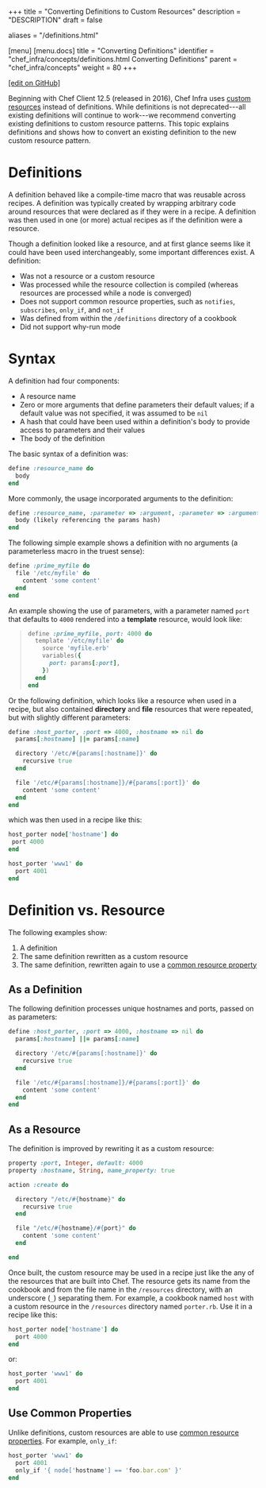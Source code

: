 +++
title = "Converting Definitions to Custom Resources"
description = "DESCRIPTION"
draft = false

aliases = "/definitions.html"

[menu]
  [menu.docs]
    title = "Converting Definitions"
    identifier = "chef_infra/concepts/definitions.html Converting Definitions"
    parent = "chef_infra/concepts"
    weight = 80
+++    

[\[edit on
GitHub\]](https://github.com/chef/chef-web-docs/blob/master/chef_master/source/definitions.rst)

Beginning with Chef Client 12.5 (released in 2016), Chef Infra uses
[custom resources](/custom_resources/) instead of definitions. While
definitions is not deprecated---all existing definitions will continue
to work---we recommend converting existing definitions to custom
resource patterns. This topic explains definitions and shows how to
convert an existing definition to the new custom resource pattern.

Definitions
===========

A definition behaved like a compile-time macro that was reusable across
recipes. A definition was typically created by wrapping arbitrary code
around resources that were declared as if they were in a recipe. A
definition was then used in one (or more) actual recipes as if the
definition were a resource.

Though a definition looked like a resource, and at first glance seems
like it could have been used interchangeably, some important differences
exist. A definition:

-   Was not a resource or a custom resource
-   Was processed while the resource collection is compiled (whereas
    resources are processed while a node is converged)
-   Does not support common resource properties, such as `notifies`,
    `subscribes`, `only_if`, and `not_if`
-   Was defined from within the `/definitions` directory of a cookbook
-   Did not support why-run mode

Syntax
======

A definition had four components:

-   A resource name
-   Zero or more arguments that define parameters their default values;
    if a default value was not specified, it was assumed to be `nil`
-   A hash that could have been used within a definition's body to
    provide access to parameters and their values
-   The body of the definition

The basic syntax of a definition was:

``` ruby
define :resource_name do
  body
end
```

More commonly, the usage incorporated arguments to the definition:

``` ruby
define :resource_name, :parameter => :argument, :parameter => :argument do
  body (likely referencing the params hash)
end
```

The following simple example shows a definition with no arguments (a
parameterless macro in the truest sense):

``` ruby
define :prime_myfile do
  file '/etc/myfile' do
    content 'some content'
  end
end
```

An example showing the use of parameters, with a parameter named `port`
that defaults to `4000` rendered into a **template** resource, would
look like:

> ``` ruby
> define :prime_myfile, port: 4000 do
>   template '/etc/myfile' do
>     source 'myfile.erb'
>     variables({
>       port: params[:port],
>     })
>   end
> end
> ```

Or the following definition, which looks like a resource when used in a
recipe, but also contained **directory** and **file** resources that
were repeated, but with slightly different parameters:

``` ruby
define :host_porter, :port => 4000, :hostname => nil do
  params[:hostname] ||= params[:name]

  directory '/etc/#{params[:hostname]}' do
    recursive true
  end

  file '/etc/#{params[:hostname]}/#{params[:port]}' do
    content 'some content'
  end
end
```

which was then used in a recipe like this:

``` ruby
host_porter node['hostname'] do
 port 4000
end

host_porter 'www1' do
  port 4001
end
```

Definition vs. Resource
=======================

The following examples show:

1.  A definition
2.  The same definition rewritten as a custom resource
3.  The same definition, rewritten again to use a [common resource
    property](/resource_common/)

As a Definition
---------------

The following definition processes unique hostnames and ports, passed on
as parameters:

``` ruby
define :host_porter, :port => 4000, :hostname => nil do
  params[:hostname] ||= params[:name]

  directory '/etc/#{params[:hostname]}' do
    recursive true
  end

  file '/etc/#{params[:hostname]}/#{params[:port]}' do
    content 'some content'
  end
end
```

As a Resource
-------------

The definition is improved by rewriting it as a custom resource:

``` ruby
property :port, Integer, default: 4000
property :hostname, String, name_property: true

action :create do

  directory "/etc/#{hostname}" do
    recursive true
  end

  file "/etc/#{hostname}/#{port}" do
    content 'some content'
  end

end
```

Once built, the custom resource may be used in a recipe just like the
any of the resources that are built into Chef. The resource gets its
name from the cookbook and from the file name in the `/resources`
directory, with an underscore (`_`) separating them. For example, a
cookbook named `host` with a custom resource in the `/resources`
directory named `porter.rb`. Use it in a recipe like this:

``` ruby
host_porter node['hostname'] do
  port 4000
end
```

or:

``` ruby
host_porter 'www1' do
  port 4001
end
```

Use Common Properties
---------------------

Unlike definitions, custom resources are able to use [common resource
properties](/resource_common/). For example, `only_if`:

``` ruby
host_porter 'www1' do
  port 4001
  only_if '{ node['hostname'] == 'foo.bar.com' }'
end
```
